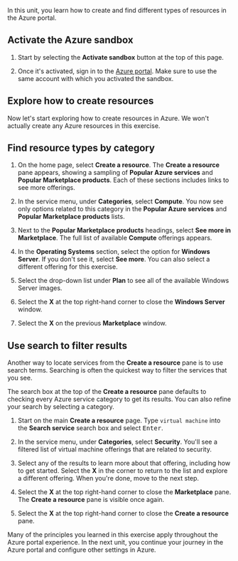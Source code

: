 In this unit, you learn how to create and find different types of resources in the Azure portal.

## Activate the Azure sandbox

1. Start by selecting the **Activate sandbox** button at the top of this page.

1. Once it's activated, sign in to the [Azure portal](https://portal.azure.com/learn.docs.microsoft.com?azure-portal=true). Make sure to use the same account with which you activated the sandbox.

## Explore how to create resources

Now let's start exploring how to create resources in Azure. We won't actually create any Azure resources in this exercise.

## Find resource types by category

1. On the home page, select **Create a resource**. The **Create a resource** pane appears, showing a sampling of **Popular Azure services** and **Popular Marketplace products**. Each of these sections includes links to see more offerings.

1. In the service menu, under **Categories**, select **Compute**. You now see only options related to this category in the **Popular Azure services** and **Popular Marketplace products** lists.

1. Next to the **Popular Marketplace products** headings, select **See more in Marketplace**. The full list of available **Compute** offerings appears.

1. In the **Operating Systems** section, select the option for **Windows Server**. If you don't see it, select **See more**. You can also select a different offering for this exercise.

1. Select the drop-down list under **Plan** to see all of the available Windows Server images.

1. Select the **X** at the top right-hand corner to close the **Windows Server** window.

1. Select the **X** on the previous **Marketplace** window.

## Use search to filter results

Another way to locate services from the **Create a resource** pane is to use search terms. Searching is often the quickest way to filter the services that you see.

The search box at the top of the **Create a resource** pane defaults to checking every Azure service category to get its results. You can also refine your search by selecting a category.

1. Start on the main **Create a resource** page. Type `virtual machine` into the **Search service** search box and select <kbd>Enter</kbd>. 

1. In the service menu, under **Categories**, select **Security**. You'll see a filtered list of virtual machine offerings that are related to security.

1. Select any of the results to learn more about that offering, including how to get started. Select the **X** in the corner to return to the list and explore a different offering. When you're done, move to the next step.

1. Select the **X** at the top right-hand corner to close the **Marketplace** pane. The **Create a resource** pane is visible once again.

1. Select the **X** at the top right-hand corner to close the **Create a resource** pane.

Many of the principles you learned in this exercise apply throughout the Azure portal experience. In the next unit, you continue your journey in the Azure portal and configure other settings in Azure.
